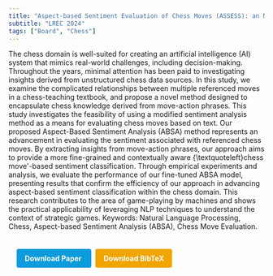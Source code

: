 ```yaml
---
title: "Aspect-based Sentiment Evaluation of Chess Moves (ASSESS): an NLP-based Method for Evaluating Chess Strategies from Textbooks"
subtitle: "LREC 2024"
tags: ["Board", "Chess"]
---
```


The chess domain is well-suited for creating an artificial intelligence (AI) system that mimics real-world challenges, including decision-making. Throughout the years, minimal attention has been paid to investigating insights derived from unstructured chess data sources. In this study, we examine the complicated relationships between multiple referenced moves in a chess-teaching textbook, and propose a novel method designed to encapsulate chess knowledge derived from move-action phrases. This study investigates the feasibility of using a modified sentiment analysis method as a means for evaluating chess moves based on text. Our proposed Aspect-Based Sentiment Analysis (ABSA) method represents an advancement in evaluating the sentiment associated with referenced chess moves. By extracting insights from move-action phrases, our approach aims to provide a more fine-grained and contextually aware {\textquoteleft}chess move'-based sentiment classification. Through empirical experiments and analysis, we evaluate the performance of our fine-tuned ABSA model, presenting results that confirm the efficiency of our approach in advancing aspect-based sentiment classification within the chess domain. This research contributes to the area of game-playing by machines and shows the practical applicability of leveraging NLP techniques to understand the context of strategic games. Keywords: Natural Language Processing, Chess, Aspect-based Sentiment Analysis (ABSA), Chess Move Evaluation.



<div style="margin-top: 1rem; padding: 1rem; display: inline-block;">

  <a href="https://aclanthology.org/2024.games-1.5/" target="_blank" style="background-color: #0d9bdc; color: white; padding: 10px 16px; margin-right: 8px; text-decoration: none; border-radius: 4px; font-weight: bold;">
    Download Paper
  </a>

  <a href="../bib/aspect-based-sentiment-evaluation-of-chess-moves-assess-an-nlp-based-method-for-evaluating-chess-strategies-from-textbooks.bib" download style="background-color: #f0a500; color: white; padding: 10px 16px; text-decoration: none; border-radius: 4px; font-weight: bold;">
    Download BibTeX
  </a>

</div>
